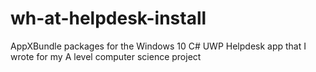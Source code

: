 # wh-at-helpdesk-install
AppXBundle packages for the Windows 10 C# UWP Helpdesk app that I wrote for my A level computer science project
